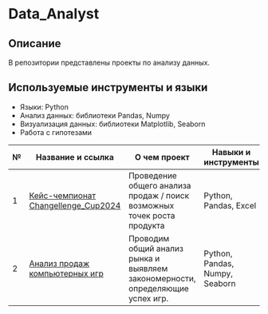# Data_Analyst
## Описание
В репозитории представлены проекты по анализу данных.
## Используемые инструменты и языки
* Языки: Python
* Анализ данных: библиотеки Pandas, Numpy
* Визуализация данных: библиотеки Matplotlib, Seaborn
* Работа с гипотезами

| №| Название и ссылка | О чем проект                                                     | Навыки и инструменты           |  
|-----------|-------------------|------------------------------------------------------------------|-----------------------------------|
|1              |[Кейс-чемпионат Changellenge_Cup2024](ChangellengeCup)|Проведение общего анализа продаж / поиск возможных точек роста продукта|Python, Pandas, Excel
|2              |[Анализ продаж компьютерных игр](videogames)|Проводим общий анализ рынка и выявляем закономерности, определяющие успех игр.|Python, Pandas, Numpy, Seaborn

